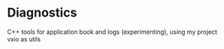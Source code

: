 # Diagnostics
C++ tools for application book and logs (experimenting), using my project vxio as utils
